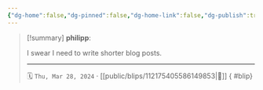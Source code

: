 ```yaml
---
{"dg-home":false,"dg-pinned":false,"dg-home-link":false,"dg-publish":true,"type":"blip","disabled rules":["yaml-title","yaml-title-alias","file-name-heading"],"title":"philipp on mastodon @ 2024-03-28","created-date":"2024-03-28T21:20:51","id":112175405586149860,"updated-date":"2025-05-02T08:50:44","dg-path":"blips/112175405586149853.md","permalink":"/blips/112175405586149853/","dgPassFrontmatter":true}
---
```


> [!summary] **philipp**:
>
> I swear I need to write shorter blog posts.
> - - -
>
> 🗓️ `Thu, Mar 28, 2024` · [[public/blips/112175405586149853\|🔗]]
{ #blip}


